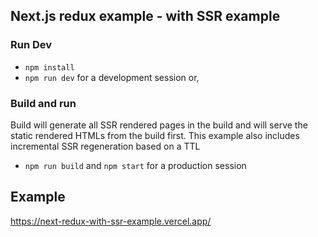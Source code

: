## Next.js redux example - with SSR example

### Run Dev

- ```npm install```
- ```npm run dev``` for a development session or,

### Build and run

Build will generate all SSR rendered pages in the build and will serve the static rendered HTMLs from the build first. This example also includes incremental SSR regeneration based on a TTL

- ```npm run build``` and ```npm start``` for a production session

## Example

https://next-redux-with-ssr-example.vercel.app/